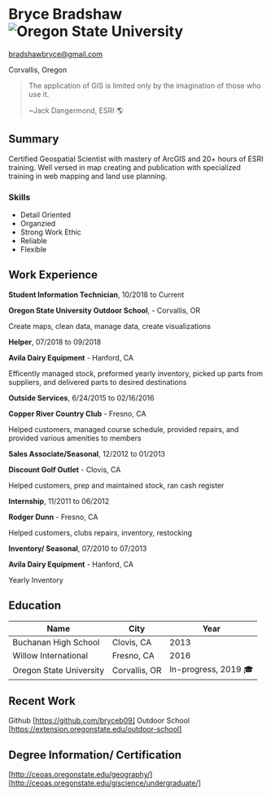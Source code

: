 # Bryce Bradshaw ![Oregon State University](https://specials-images.forbesimg.com/imageserve/559ad6c7e4b05c2c3431b14a/300x300.jpg?fit=scale&background=000000)

bradshawbryce@gmail.com

Corvallis, Oregon

> The application of GIS is limited only by the imagination of those who use it. 
>
> ~Jack Dangermond, ESRI :earth_americas:

## Summary

Certified Geospatial Scientist with mastery of ArcGIS and 20+ hours of ESRI training.  Well versed in map creating and publication with specialized training in web mapping and land use planning.

### Skills

* Detail Oriented
* Organzied
* Strong Work Ethic
* Reliable
* Flexible

## Work Experience

**Student Information Technician**, 10/2018 to Current

**Oregon State University Outdoor School**, - Corvallis, OR

Create maps, clean data, manage data, create visualizations

**Helper**, 07/2018 to 09/2018

**Avila Dairy Equipment** - Hanford, CA

Efficently managed stock, preformed yearly inventory, picked up parts from suppliers, and delivered parts to desired destinations

**Outside Services**, 6/24/2015 to 02/16/2016

**Copper River Country Club** - Fresno, CA

Helped customers, managed course schedule, provided repairs, and provided various amenities to members

**Sales Associate/Seasonal**, 12/2012 to 01/2013

**Discount Golf Outlet** - Clovis, CA

Helped customers, prep and maintained stock, ran cash register

**Internship**, 11/2011 to 06/2012

**Rodger Dunn** - Fresno, CA

Helped customers, clubs repairs, inventory, restocking

**Inventory/ Seasonal**, 07/2010 to 07/2013

**Avila Dairy Equipment** - Hanford, CA

Yearly Inventory

## Education

| Name                    | City          | Year              |
| ----------------------- | ------------- | ----------------- |
| Buchanan High School    | Clovis, CA    | 2013              |
| Willow International    | Fresno, CA    | 2016              |
| Oregon State University | Corvallis, OR | In-progress, 2019 :mortar_board: |

## Recent Work

Github [https://github.com/bryceb09]
Outdoor School [https://extension.oregonstate.edu/outdoor-school]

## Degree Information/ Certification

[http://ceoas.oregonstate.edu/geography/]
[http://ceoas.oregonstate.edu/giscience/undergraduate/]







